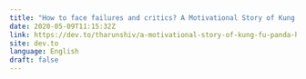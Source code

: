 ```yaml
---
title: "How to face failures and critics? A Motivational Story of Kung Fu Panda"
date: 2020-05-09T11:15:32Z
link: https://dev.to/tharunshiv/a-motivational-story-of-kung-fu-panda-how-to-face-failures-and-critics-2c25?utm_medium=RSS&utm_source=news.12bit.vn
site: dev.to
language: English
draft: false
---
```


